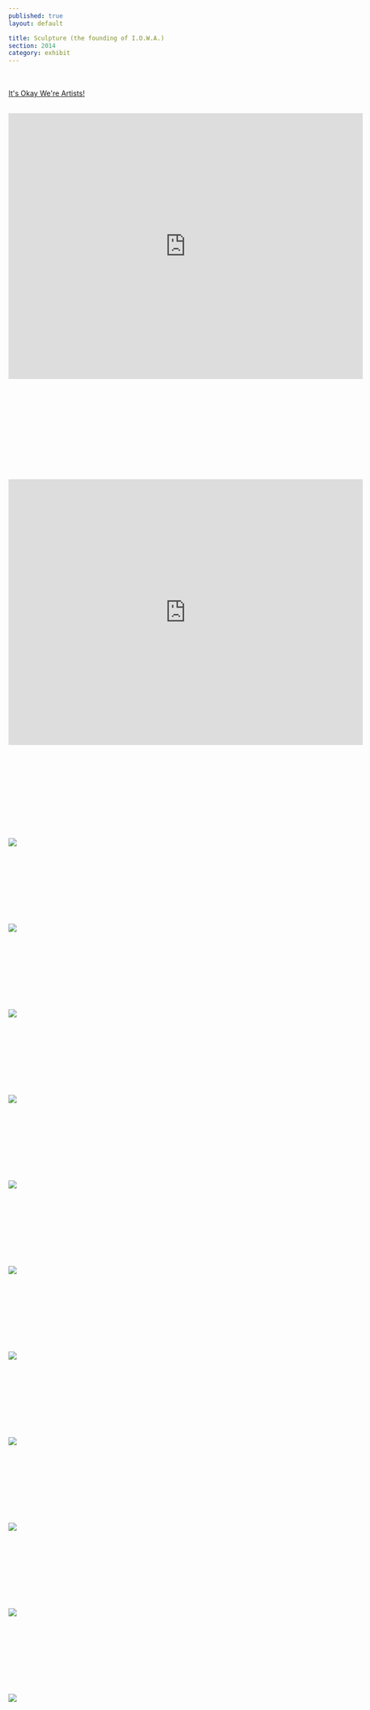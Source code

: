 ```yaml
---
published: true
layout: default

title: Sculpture (the founding of I.O.W.A.)
section: 2014
category: exhibit
---
```




<br><br>
<a href="http://io-wa.me">It's Okay We're Artists!</a>
<br><br>

<iframe src="https://player.vimeo.com/video/109419220?color=ffffff&portrait=0" width="700" height="525" frameborder="0" webkitallowfullscreen mozallowfullscreen allowfullscreen></iframe>

<br><br>
<br><br>
<br><br>
<br><br>
<br><br>

<iframe src="https://player.vimeo.com/video/118678076?color=ffffff&portrait=0" width="700" height="525" frameborder="0" webkitallowfullscreen mozallowfullscreen allowfullscreen></iframe>

<br><br>
<br><br>
<br><br>
<br><br>
<br><br>
<img src="https://farm1.staticflickr.com/427/17698442944_73f3b80770_c.jpg">
<br><br>
<br><br>
<br><br>
<br><br>
<br><br>
<img src="https://farm1.staticflickr.com/500/18133317870_1ef56450d3_c.jpg">
<br><br>
<br><br>
<br><br>
<br><br>
<br><br>
<img src="https://farm8.staticflickr.com/7789/18133319340_0581fbe8c6_c.jpg">
<br><br>
<br><br>
<br><br>
<br><br>
<br><br>
<img src="https://farm1.staticflickr.com/315/18134854309_b45fe8aa13_c.jpg">
<br><br>
<br><br>
<br><br>
<br><br>
<br><br>
<img src="https://farm8.staticflickr.com/7751/18294643616_9ef24d08bc_c.jpg">
<br><br>
<br><br>
<br><br>
<br><br>
<br><br>
<img src="https://farm9.staticflickr.com/8873/18135015869_4069aa6d41_c.jpg">
<br><br>
<br><br>
<br><br>
<br><br>
<br><br>
<img src="https://farm1.staticflickr.com/475/18321214265_e8f58ea854_c.jpg">
<br><br>
<br><br>
<br><br>
<br><br>
<br><br>
<img src="https://farm1.staticflickr.com/346/18294773346_8dc45afd7a_c.jpg">
<br><br>
<br><br>
<br><br>
<br><br>
<br><br>
<img src="https://farm1.staticflickr.com/327/18133484410_cea2906f06_c.jpg">
<br><br>
<br><br>
<br><br>
<br><br>
<br><br>
<img src="https://farm1.staticflickr.com/319/18294772916_3a60299bcb_c.jpg">
<br><br>
<br><br>
<br><br>
<br><br>
<br><br>
<img src="https://farm8.staticflickr.com/7734/17698609834_dd7b960804_c.jpg">
